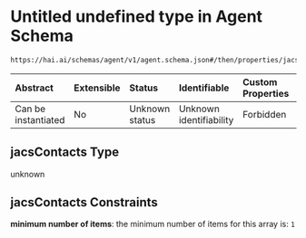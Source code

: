 # Untitled undefined type in Agent Schema

```txt
https://hai.ai/schemas/agent/v1/agent.schema.json#/then/properties/jacsContacts
```



| Abstract            | Extensible | Status         | Identifiable            | Custom Properties | Additional Properties | Access Restrictions | Defined In                                                                         |
| :------------------ | :--------- | :------------- | :---------------------- | :---------------- | :-------------------- | :------------------ | :--------------------------------------------------------------------------------- |
| Can be instantiated | No         | Unknown status | Unknown identifiability | Forbidden         | Allowed               | none                | [agent.schema.json\*](../../out/agent/v1/agent.schema.json "open original schema") |

## jacsContacts Type

unknown

## jacsContacts Constraints

**minimum number of items**: the minimum number of items for this array is: `1`
